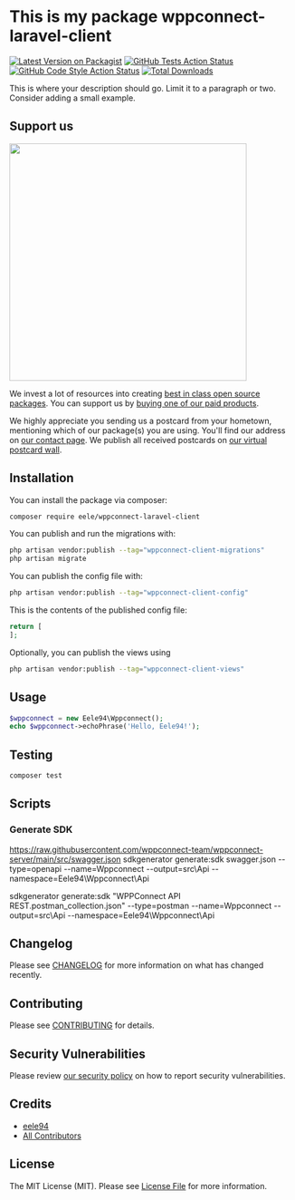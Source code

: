 # This is my package wppconnect-laravel-client

[![Latest Version on Packagist](https://img.shields.io/packagist/v/eele/wppconnect-laravel-client.svg?style=flat-square)](https://packagist.org/packages/eele/wppconnect-laravel-client)
[![GitHub Tests Action Status](https://img.shields.io/github/actions/workflow/status/eele/wppconnect-laravel-client/run-tests.yml?branch=main&label=tests&style=flat-square)](https://github.com/eele/wppconnect-laravel-client/actions?query=workflow%3Arun-tests+branch%3Amain)
[![GitHub Code Style Action Status](https://img.shields.io/github/actions/workflow/status/eele/wppconnect-laravel-client/fix-php-code-style-issues.yml?branch=main&label=code%20style&style=flat-square)](https://github.com/eele/wppconnect-laravel-client/actions?query=workflow%3A"Fix+PHP+code+style+issues"+branch%3Amain)
[![Total Downloads](https://img.shields.io/packagist/dt/eele/wppconnect-laravel-client.svg?style=flat-square)](https://packagist.org/packages/eele/wppconnect-laravel-client)

This is where your description should go. Limit it to a paragraph or two. Consider adding a small example.

## Support us

[<img src="https://github-ads.s3.eu-central-1.amazonaws.com/wppconnect-laravel-client.jpg?t=1" width="419px" />](https://spatie.be/github-ad-click/wppconnect-laravel-client)

We invest a lot of resources into creating [best in class open source packages](https://spatie.be/open-source). You can support us by [buying one of our paid products](https://spatie.be/open-source/support-us).

We highly appreciate you sending us a postcard from your hometown, mentioning which of our package(s) you are using. You'll find our address on [our contact page](https://spatie.be/about-us). We publish all received postcards on [our virtual postcard wall](https://spatie.be/open-source/postcards).

## Installation

You can install the package via composer:

```bash
composer require eele/wppconnect-laravel-client
```

You can publish and run the migrations with:

```bash
php artisan vendor:publish --tag="wppconnect-client-migrations"
php artisan migrate
```

You can publish the config file with:

```bash
php artisan vendor:publish --tag="wppconnect-client-config"
```

This is the contents of the published config file:

```php
return [
];
```

Optionally, you can publish the views using

```bash
php artisan vendor:publish --tag="wppconnect-client-views"
```

## Usage

```php
$wppconnect = new Eele94\Wppconnect();
echo $wppconnect->echoPhrase('Hello, Eele94!');
```

## Testing

```bash
composer test
```

## Scripts
### Generate SDK
https://raw.githubusercontent.com/wppconnect-team/wppconnect-server/main/src/swagger.json
sdkgenerator generate:sdk swagger.json --type=openapi --name=Wppconnect --output=src\\Api --namespace=Eele94\\Wppconnect\\Api

sdkgenerator generate:sdk "WPPConnect API REST.postman_collection.json" --type=postman --name=Wppconnect --output=src\\Api --namespace=Eele94\\Wppconnect\\Api

## Changelog

Please see [CHANGELOG](CHANGELOG.md) for more information on what has changed recently.

## Contributing

Please see [CONTRIBUTING](CONTRIBUTING.md) for details.

## Security Vulnerabilities

Please review [our security policy](../../security/policy) on how to report security vulnerabilities.

## Credits

- [eele94](https://github.com/eele)
- [All Contributors](../../contributors)

## License

The MIT License (MIT). Please see [License File](LICENSE.md) for more information.

